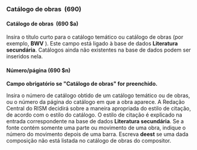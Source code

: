 ### Catálogo de obras&nbsp; (690) 

#### Catálogo de obras&nbsp; (690 $a) 

Insira o título curto para o catálogo temático ou catálogo de obras (por exemplo, **BWV** ). Este campo está ligado à base de dados **Literatura secundária**. Catálogos ainda não existentes na base de dados podem ser inseridos nela.

#### Número/página (690 $n) 

**Campo obrigatório se "Catálogo de obras" for preenchido.**

Insira o número de catálogo obtido de um catálogo temático ou de obras, ou o número da página do catálogo em que a obra aparece. A Redação Central do RISM decidirá sobre a maneira apropriada do estilo de citação, de acordo com o estilo do catálogo. O estilo de citação é explicado na entrada correspondente na base de dados **Literatura secundária**. Se a fonte contém somente uma parte ou movimento de uma obra, indique o número do movimento depois de uma barra. Escreva **deest** se uma dada composição não está listada no catálogo de obras do compositor.